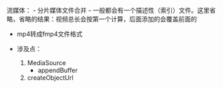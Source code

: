 流媒体：
    - 分片媒体文件合并
    - 一般都会有一个描述性（索引）文件。这里省略，省略的结果：视频总长会按第一个计算，后面添加的会覆盖前面的

- mp4转成fmp4文件格式

- 涉及点：
    1. MediaSource
        - appendBuffer
    2. createObjectUrl